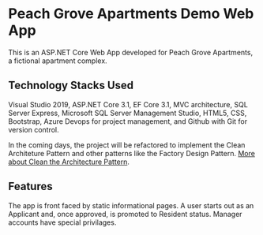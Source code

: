 # Peach Grove Apartments Demo Web App

This is an ASP.NET Core Web App developed for Peach Grove Apartments, a fictional apartment complex.

## Technology Stacks Used

Visual Studio 2019, ASP.NET Core 3.1, EF Core 3.1, MVC architecture, SQL Server Express, Microsoft SQL Server Management Studio, HTML5, CSS, Bootstrap, Azure Devops for project management, and Github with Git for version control.

In the coming days, the project will be refactored to implement the Clean Architeture Pattern and other patterns like the Factory Design Pattern. [More about Clean the Architecture Pattern](https://docs.microsoft.com/en-us/dotnet/architecture/modern-web-apps-azure/common-web-application-architectures).

## Features

The app is front faced by static informational pages. A user starts out as an Applicant and, once approved, is promoted to Resident status. Manager accounts have special privilages.
